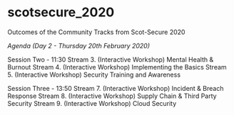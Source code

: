 # scotsecure_2020
Outcomes of the Community Tracks from Scot-Secure 2020


*Agenda (Day 2 - Thursday 20th February 2020)*

Session Two - 11:30
Stream 3. (Interactive Workshop) Mental Health & Burnout
Stream 4. (Interactive Workshop) Implementing the Basics
Stream 5. (Interactive Workshop) Security Training and Awareness

Session Three - 13:50
Stream 7. (Interactive Workshop) Incident & Breach Response
Stream 8. (Interactive Workshop) Supply Chain & Third Party Security
Stream 9. (Interactive Workshop) Cloud Security